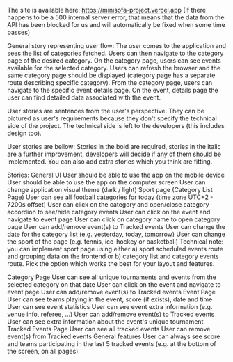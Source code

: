 The site is available here: https://minisofa-project.vercel.app
(If there happens to be a 500 internal server error, that means that the data from the API has been blocked for us and will automatically be fixed when some time passes)


General story representing user flow: The user comes to the application and sees the list of categories fetched. Users can then navigate to the category page of the desired category. On the category page, users can see events available for the selected category. Users can refresh the browser and the same category page should be displayed (category page has a separate route describing specific category). From the category page, users can navigate to the specific event details page. On the event, details page the user can find detailed data associated with the event.

User stories are sentences from the user's perspective. They can be pictured as user's requirements because they don't specify the technical side of the project. The technical side is left to the developers (this includes design too).

User stories are bellow: Stories in the bold are required, stories in the italic are a further improvement, developers will decide if any of them should be implemented. You can also add extra stories which you think are fitting.

Stories:
General UI
User should be able to use the app on the mobile device
User should be able to use the app on the computer screen
User can change application visual theme (dark / light)
Sport page (Category List Page)
User can see all football categories for today (time zone UTC+2 - 7200s offset)
User can click on the category and open/close category accordion to see/hide category events
User can click on the event and navigate to event page
User can click on category name to open category page
User can add/remove event(s) to Tracked events
User can change the date for the category list (e.g. yesterday, today, tomorrow)
User can change the sport of the page (e.g. tennis, ice-hockey or basketball)
Technical note: you can implement sport page using either a) sport scheduled events route and grouping data on the frontend or b) category list and category events route. Pick the option which works the best for your layout and features.

Category Page
User can see all unique tournaments and events from the selected category on that date
User can click on the event and navigate to event page
User can add/remove event(s) to Tracked events
Event Page
User can see teams playing in the event, score (if exists), date and time
User can see event statistics
User can see event extra information (e.g. venue info, referee, ...)
User can add/remove event(s) to Tracked events
User can see extra information about the event's unique tournament
Tracked Events Page
User can see all tracked events
User can remove event(s) from Tracked events
General features
User can always see score and teams participating in the last 5 tracked events (e.g. at the bottom of the screen, on all pages)
